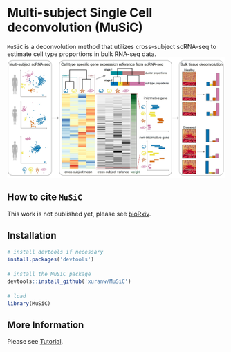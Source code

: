 Multi-subject Single Cell deconvolution (MuSiC)
=============================================

`MuSiC` is a deconvolution method that utilizes cross-subject scRNA-seq to estimate cell type proportions in bulk RNA-seq data.
![MuSiC\_pipeline](./articles/images/FigureMethod.jpg)

How to cite `MuSiC`
-------------------
This work is not published yet, please see [bioRxiv](https://www.biorxiv.org/content/early/2018/06/26/354944).

Installation
------------

``` r
# install devtools if necessary
install.packages('devtools')

# install the MuSiC package
devtools::install_github('xuranw/MuSiC')

# load
library(MuSiC)
```

More Information
-----------------
Please see [Tutorial](http://xuranw.github.io/MuSiC/articles/MuSiC.html).
